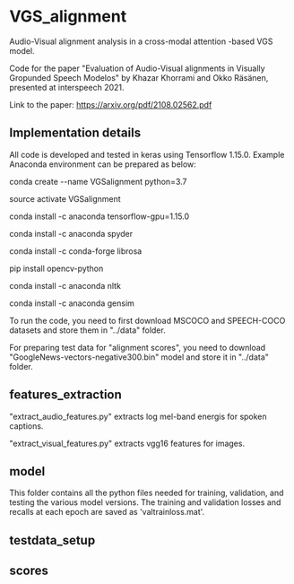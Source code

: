 

# VGS_alignment

Audio-Visual alignment analysis in a cross-modal attention -based VGS model.


Code for the paper "Evaluation of Audio-Visual alignments in Visually Gropunded Speech Modelos" by Khazar Khorrami and Okko Räsänen, presented at interspeech 2021.

Link to the paper: https://arxiv.org/pdf/2108.02562.pdf

## Implementation details

All code is developed and tested in keras using Tensorflow 1.15.0. Example Anaconda environment can be prepared as below:

conda create --name VGSalignment python=3.7

source activate VGSalignment

conda install -c anaconda tensorflow-gpu=1.15.0

conda install -c anaconda spyder

conda install -c conda-forge librosa

pip install opencv-python

conda install -c anaconda nltk

conda install -c anaconda gensim

To run the code, you need to first download MSCOCO and SPEECH-COCO datasets and store them in "../data" folder.

For preparing test data for "alignment scores", you need to download "GoogleNews-vectors-negative300.bin" model and store it in "../data" folder.


## features_extraction

"extract_audio_features.py" extracts log mel-band energis for spoken captions.

"extract_visual_features.py" extracts vgg16 features for images.

## model

This folder contains all the python files needed for training, validation, and testing the various model versions.
The training and validation losses and recalls at each epoch are saved as 'valtrainloss.mat'.

## testdata_setup

## scores
